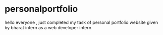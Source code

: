 # personalportfolio
hello everyone , just completed my task of personal portfolio website given by bharat intern as a web developer intern.
